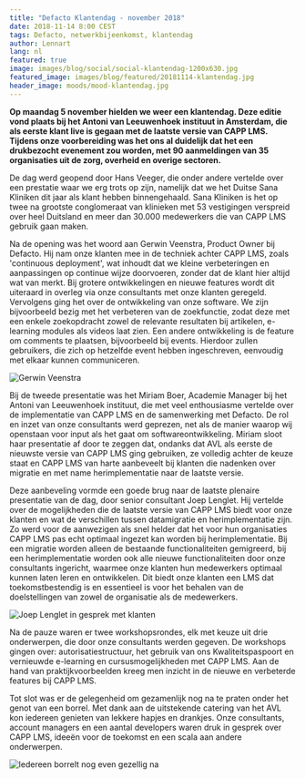```yaml
---
title: "Defacto Klantendag - november 2018"
date: 2018-11-14 8:00 CEST
tags: Defacto, netwerkbijeenkomst, klantendag
author: Lennart
lang: nl
featured: true
image: images/blog/social/social-klantendag-1200x630.jpg
featured_image: images/blog/featured/20181114-klantendag.jpg
header_image: moods/mood-klantendag.jpg
---
```


__Op maandag 5 november hielden we weer een klantendag. Deze editie vond plaats bij het Antoni van Leeuwenhoek instituut in Amsterdam, die als eerste klant live is gegaan met de laatste versie van CAPP LMS. Tijdens onze voorbereiding was het ons al duidelijk dat het een drukbezocht evenement zou worden, met 90 aanmeldingen van 35 organisaties uit de zorg, overheid en overige sectoren.__

De dag werd geopend door Hans Veeger, die onder andere vertelde over een prestatie waar we erg trots op zijn, namelijk dat we het Duitse Sana Kliniken dit jaar als klant hebben binnengehaald. Sana Kliniken is het op twee na grootste conglomeraat van klinieken met 53 vestigingen verspreid over heel Duitsland en meer dan 30.000 medewerkers die van CAPP LMS gebruik gaan maken.

Na de opening was het woord aan Gerwin Veenstra, Product Owner bij Defacto. Hij nam onze klanten mee in de techniek achter CAPP LMS, zoals 'continuous deployment', wat inhoudt dat we kleine verbeteringen en aanpassingen op continue wijze doorvoeren, zonder dat de klant hier altijd wat van merkt. Bij grotere ontwikkelingen en nieuwe features wordt dit uiteraard in overleg via onze consultants met onze klanten geregeld. Vervolgens ging het over de ontwikkeling van onze software. We zijn bijvoorbeeld bezig met het verbeteren van de zoekfunctie, zodat deze met een enkele zoekopdracht zowel de relevante resultaten bij artikelen, e-learning modules als videos laat zien. Een andere ontwikkeling is de feature om comments te plaatsen, bijvoorbeeld bij events. Hierdoor zullen gebruikers, die zich op hetzelfde event hebben ingeschreven, eenvoudig met elkaar kunnen communiceren.

![Gerwin Veenstra](/images/blog/klantendag-005.jpg)

Bij de tweede presentatie was het Miriam Boer, Academie Manager bij het Antoni van Leeuwenhoek instituut, die met veel enthousiasme vertelde over de implementatie van CAPP LMS en de samenwerking met Defacto. De rol en inzet van onze consultants werd geprezen, net als de manier waarop wij openstaan voor input als het gaat om softwareontwikkeling. Miriam sloot haar presentatie af door te zeggen dat, ondanks dat AVL als eerste de nieuwste versie van CAPP LMS ging gebruiken, ze volledig achter de keuze staat en CAPP LMS van harte aanbeveelt bij klanten die nadenken over migratie en met name herimplementatie naar de laatste versie.

Deze aanbeveling vormde een goede brug naar de laatste plenaire presentatie van de dag, door senior consultant Joep Lenglet. Hij vertelde over de mogelijkheden die de laatste versie van CAPP LMS biedt voor onze klanten en wat de verschillen tussen datamigratie en herimplementatie zijn. Zo werd voor de aanwezigen als snel helder dat het voor hun organisaties CAPP LMS pas echt optimaal ingezet kan worden bij herimplementatie. Bij een migratie worden alleen de bestaande functionaliteiten gemigreerd, bij een herimplementatie worden ook alle nieuwe functionaliteiten door onze consultants ingericht, waarmee onze klanten hun medewerkers optimaal kunnen laten leren en ontwikkelen. Dit biedt onze klanten een LMS dat toekomstbestendig is en essentieel is voor het behalen van de doelstellingen van zowel de organisatie als de medewerkers.

![Joep Lenglet in gesprek met klanten](/images/blog/klantendag-009.jpg)

Na de pauze waren er twee workshopsrondes, elk met keuze uit drie onderwerpen, die door onze consultants werden gegeven. De workshops gingen over: autorisatiestructuur, het gebruik van ons Kwaliteitspaspoort en vernieuwde e-learning en cursusmogelijkheden met CAPP LMS. Aan de hand van praktijkvoorbeelden kreeg men inzicht in de nieuwe en verbeterde features bij CAPP LMS.

Tot slot was er de gelegenheid om gezamenlijk nog na te praten onder het genot van een borrel. Met dank aan de uitstekende catering van het AVL kon iedereen genieten van lekkere hapjes en drankjes. Onze consultants, account managers en een aantal developers waren druk in gesprek over CAPP LMS, ideeën voor de toekomst en een scala aan andere onderwerpen.

![Iedereen borrelt nog even gezellig na](/images/blog/klantendag-012.jpg)
